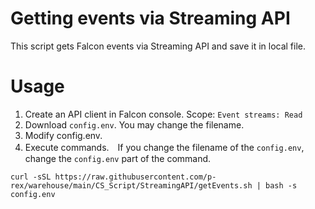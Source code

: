 # Getting events via Streaming API
This script gets Falcon events via Streaming API and save it in local file.

# Usage
1. Create an API client in Falcon console. Scope: `Event streams: Read`
1. Download `config.env`. You may change the filename.
1. Modify config.env.
1. Execute commands.　If you change the filename of the `config.env`, change the `config.env` part of the command.
```shell
curl -sSL https://raw.githubusercontent.com/p-rex/warehouse/main/CS_Script/StreamingAPI/getEvents.sh | bash -s config.env
```
